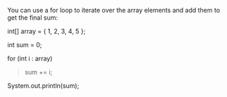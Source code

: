 You can use a for loop to iterate over the array elements and add them
to get the final sum:

int\[\] array = { 1, 2, 3, 4, 5 };

int sum = 0;

for (int i : array)

> sum += i;

System.out.println(sum);